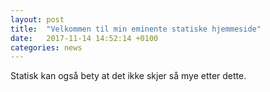 ```yaml
---
layout: post
title:  "Velkommen til min eminente statiske hjemmeside"
date:   2017-11-14 14:52:14 +0100
categories: news
---
```

Statisk kan også bety at det ikke skjer så mye etter dette.
